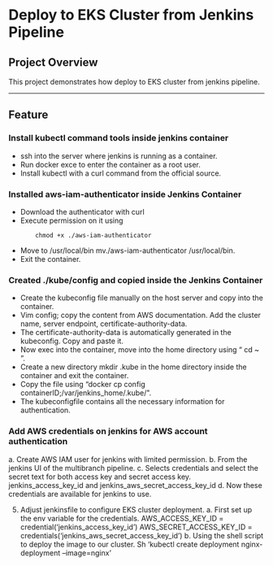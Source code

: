 # Deploy to EKS Cluster from Jenkins Pipeline

## **Project Overview**
This project demonstrates how deploy to EKS cluster from jenkins pipeline. 

---
  
## **Feature**

### **Install kubectl command tools inside jenkins container**
- ssh into the server where jenkins is running as a container.
- Run docker exce to enter the container as a root user.
- Install kubectl with a curl command from the official source.

### **Installed aws-iam-authenticator inside Jenkins Container**
- Download the authenticator with curl
- Execute permission on it using
  ```
      chmod +x ./aws-iam-authenticator
  ```
- Move to /usr/local/bin mv./aws-iam-authenticator /usr/local/bin.
- Exit the container.

### **Created    ./kube/config and copied inside the Jenkins Container**
- Create the kubeconfig file manually on the host server and copy into the container.
- Vim config; copy the content from AWS documentation. Add the cluster name, server endpoint, certificate-authority-data.
- The certificate-authority-data is automatically generated in the kubeconfig. Copy and paste it.
- Now exec into the container, move into the home directory using “ cd ~ ”.
- Create a new directory mkdir .kube in the home directory inside the container and exit the container.
- Copy the file using “docker cp config containerID;/var/jenkins_home/.kube/".
- The kubeconfigfile contains all the necessary information for authentication.

### **Add AWS credentials on jenkins for AWS account authentication**
a.	Create AWS IAM user for jenkins with limited permission.
b.	From the jenkins UI of the multibranch pipeline.
c.	Selects credentials and select the secret text for both access key and secret access key.
jenkins_access_key_id   and jenkins_aws_secret_access_key_id
d.	Now these credentials are available for jenkins to use.

5.	Adjust jenkinsfile to configure EKS cluster deployment.
a.	First set up the env variable for the credentials.
AWS_ACCESS_KEY_ID = credential(‘jenkins_access_key_id’)
AWS_SECRET_ACCESS_KEY_ID = credentials(‘jenkins_aws_secret_access_key_id’)
b.	Using the shell script to deploy the image to our cluster.
Sh ‘kubectl create deployment nginx-deployment –image=nginx’
